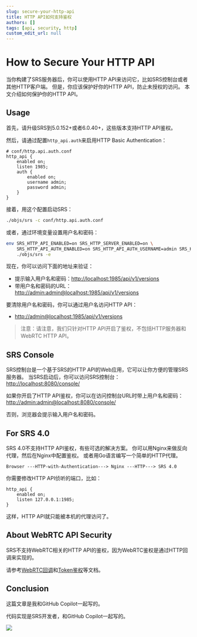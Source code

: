 ```yaml
---
slug: secure-your-http-api
title: HTTP API如何支持鉴权
authors: []
tags: [api, security, http]
custom_edit_url: null
---
```


# How to Secure Your HTTP API

当你构建了SRS服务器后，你可以使用HTTP API来访问它，比如SRS控制台或者其他HTTP客户端。
但是，你应该保护好你的HTTP API，防止未授权的访问。
本文介绍如何保护你的HTTP API。

<!--truncate-->

## Usage

首先，请升级SRS到5.0.152+或者6.0.40+，这些版本支持HTTP API鉴权。

然后，请通过配置`http_api.auth`来启用HTTP Basic Authentication：

```nginx
# conf/http.api.auth.conf
http_api {
    enabled on;
    listen 1985;
    auth {
        enabled on;
        username admin;
        password admin;
    }
}
```

接着，用这个配置启动SRS：

```bash
./objs/srs -c conf/http.api.auth.conf
```

或者，通过环境变量设置用户名和密码：

```bash
env SRS_HTTP_API_ENABLED=on SRS_HTTP_SERVER_ENABLED=on \
    SRS_HTTP_API_AUTH_ENABLED=on SRS_HTTP_API_AUTH_USERNAME=admin SRS_HTTP_API_AUTH_PASSWORD=admin \
    ./objs/srs -e
```

现在，你可以访问下面的地址来验证：

* 提示输入用户名和密码：[http://localhost:1985/api/v1/versions](http://localhost:1985/api/v1/versions)
* 带用户名和密码的URL：[http://admin:admin@localhost:1985/api/v1/versions](http://admin:admin@localhost:1985/api/v1/versions)

要清除用户名和密码，你可以通过用户名访问HTTP API：

* [http://admin@localhost:1985/api/v1/versions](http://admin@localhost:1985/api/v1/versions)

> 注意：请注意，我们只针对HTTP API开启了鉴权，不包括HTTP服务器和WebRTC HTTP API。

## SRS Console

SRS控制台是一个基于SRS的HTTP API的Web应用，它可以让你方便的管理SRS服务器。
当SRS启动后，你可以访问SRS控制台：
[http://localhost:8080/console/](http://localhost:8080/console/)

如果你开启了HTTP API鉴权，你可以在访问控制台URL时带上用户名和密码：
[http://admin:admin@localhost:8080/console/](http://admin:admin@localhost:8080/console/)

否则，浏览器会提示输入用户名和密码。

## For SRS 4.0

SRS 4.0不支持HTTP API鉴权，有些可选的解决方案。
你可以用Nginx来做反向代理，然后在Nginx中配置鉴权。
或者用Go语言编写一个简单的HTTP代理。

```text
Browser ---HTTP-with-Authentication---> Nginx ---HTTP---> SRS 4.0
```

你需要修改HTTP API侦听的端口，比如：

```nginx
http_api {
    enabled on;
    listen 127.0.0.1:1985;
}
```

这样，HTTP API就只能被本机的代理访问了。

## About WebRTC API Security

SRS不支持WebRTC相关的HTTP API的鉴权，因为WebRTC鉴权是通过HTTP回调来实现的。

请参考[WebRTC回调](/docs/v5/doc/http-callback)和[Token鉴权](/docs/v5/doc/drm#token-authentication)等文档。

## Conclusion

这篇文章是我和GitHub Copilot一起写的。

代码实现是SRS开发者，和GitHub Copilot一起写的。

![](https://ossrs.net/gif/v1/sls.gif?site=ossrs.net&path=/lts/blog-zh/23-04-02-Secure-Your-HTTP-API)
